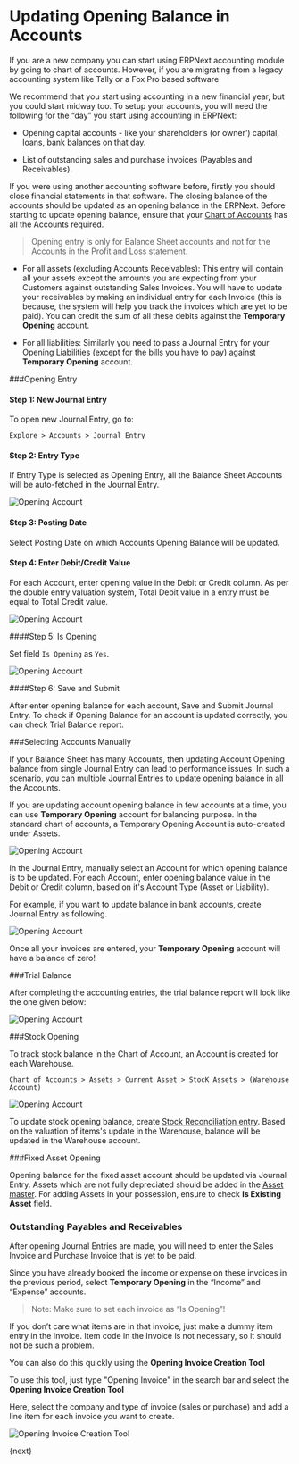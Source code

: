 <!-- add-breadcrumbs -->
# Updating Opening Balance in Accounts

If you are a new company you can start using ERPNext accounting module by going to chart of accounts. However, if you are migrating from a legacy accounting system like Tally or a Fox Pro based software

We recommend that you start using accounting in a new financial year, but you could start midway too. To setup your accounts, you will need the following for the “day” you start using accounting in ERPNext:

* Opening capital accounts - like your shareholder’s (or owner’) capital, loans, bank balances on that day.

* List of outstanding sales and purchase invoices (Payables and Receivables).

If you were using another accounting software before, firstly you should close financial statements in that software. The closing balance of the accounts should be updated as an opening balance in the ERPNext. Before starting to update opening balance, ensure that your [Chart of Accounts](/docs/user/manual/en/accounts/chart-of-accounts.html) has all the Accounts required.

> Opening entry is only for Balance Sheet accounts and not for the Accounts in the Profit and Loss statement.

  * For all assets (excluding Accounts Receivables): This entry will contain all your assets except the amounts you are expecting from your Customers against outstanding Sales Invoices. You will have to update your receivables by making an individual entry for each Invoice (this is because, the system will help you track the invoices which are yet to be paid). You can credit the sum of all these debits against the **Temporary Opening** account.

  * For all liabilities: Similarly you need to pass a Journal Entry for your Opening Liabilities (except for the bills you have to pay) against **Temporary Opening** account.

###Opening Entry

#### Step 1: New Journal Entry

To open new Journal Entry, go to:

`Explore > Accounts > Journal Entry`

#### Step 2: Entry Type

If Entry Type is selected as Opening Entry, all the Balance Sheet Accounts will be auto-fetched in the Journal Entry.

<img class="screenshot" alt="Opening Account" src="{{docs_base_url}}/assets/img/accounts/opening-account-1.png">

#### Step 3: Posting Date

Select Posting Date on which Accounts Opening Balance will be updated.

#### Step 4: Enter Debit/Credit Value

For each Account, enter opening value in the Debit or Credit column. As per the double entry valuation system, Total Debit value in a entry must be equal to Total Credit value.

<img class="screenshot" alt="Opening Account" src="{{docs_base_url}}/assets/img/accounts/opening-6.png">

####Step 5: Is Opening

Set field `Is Opening` as `Yes`.

<img class="screenshot" alt="Opening Account" src="{{docs_base_url}}/assets/img/accounts/opening-3.png">

####Step 6: Save and Submit

After enter opening balance for each account, Save and Submit Journal Entry. To check if Opening Balance for an account is updated correctly, you can check Trial Balance report.

###Selecting Accounts Manually

If your Balance Sheet has many Accounts, then updating Account Opening balance from single Journal Entry can lead to performance issues. In such a scenario, you can multiple Journal Entries to update opening balance in all the Accounts.

If you are updating account opening balance in few accounts at a time, you can use **Temporary Opening** account for balancing purpose. In the standard chart of accounts, a Temporary Opening Account is auto-created under Assets.

<img class="screenshot" alt="Opening Account" src="{{docs_base_url}}/assets/img/accounts/opening-7.png">

In the Journal Entry, manually select an Account for which opening balance is to be updated. For each Account, enter opening balance value in the Debit or Credit column, based on it's Account Type (Asset or Liability).

For example, if you want to update balance in bank accounts, create Journal Entry as following.

<img class="screenshot" alt="Opening Account" src="{{docs_base_url}}/assets/img/accounts/opening-2.png">

Once all your invoices are entered, your **Temporary Opening** account will have a balance of zero!

###Trial Balance

After completing the accounting entries, the trial balance report will look like the one given below:

<img class="screenshot" alt="Opening Account" src="{{docs_base_url}}/assets/img/accounts/opening-4.png">

###Stock Opening

To track stock balance in the Chart of Account, an Account is created for each Warehouse.

`Chart of Accounts > Assets > Current Asset > StocK Assets > (Warehouse Account)`

<img class="screenshot" alt="Opening Account" src="{{docs_base_url}}/assets/img/accounts/opening-5.png">

To update stock opening balance, create [Stock Reconciliation entry](/docs/user/manual/en/stock/opening-stock.html). Based on the valuation of items's update in the Warehouse, balance will be updated in the Warehouse account.

###Fixed Asset Opening

Opening balance for the fixed asset account should be updated via Journal Entry. Assets which are not fully depreciated should be added in the [Asset master](/docs/user/manual/en/accounts/managing-fixed-assets.html). For adding Assets in your possession, ensure to check **Is Existing Asset** field.

### Outstanding Payables and Receivables

After opening Journal Entries are made, you will need to enter the Sales Invoice and Purchase Invoice that is yet to be paid.

Since you have already booked the income or expense on these invoices in the previous period, select **Temporary Opening** in the “Income” and “Expense” accounts.

> Note: Make sure to set each invoice as “Is Opening”!

If you don’t care what items are in that invoice, just make a dummy item entry in the Invoice. Item code in the Invoice is not necessary, so it should not be such a problem.

You can also do this quickly using the **Opening Invoice Creation Tool**

To use this tool, just type "Opening Invoice" in the search bar and select the **Opening Invoice Creation Tool**

Here, select the company and type of invoice (sales or purchase) and add a line item for each invoice you want to create.

<img class="screenshot" alt="Opening Invoice Creation Tool" src="{{docs_base_url}}/assets/img/accounts/opening-invoice-creation-tool.png">

{next}

